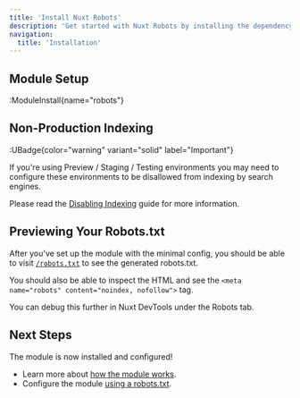 ```yaml
---
title: 'Install Nuxt Robots'
description: 'Get started with Nuxt Robots by installing the dependency to your project.'
navigation:
  title: 'Installation'
---
```


## Module Setup

:ModuleInstall{name="robots"}

## Non-Production Indexing

:UBadge{color="warning" variant="solid" label="Important"}

If you're using Preview / Staging / Testing environments you may need to configure these environments
to be disallowed from indexing by search engines.

Please read the [Disabling Indexing](/docs/robots/guides/disable-indexing) guide for more information.

## Previewing Your Robots.txt

After you've set up the module with the minimal config, you should be able to visit [`/robots.txt`](http://localhost:3000/robots.txt) to see the generated robots.txt.

You should also be able to inspect the HTML and see the `<meta name="robots" content="noindex, nofollow">` tag.

You can debug this further in Nuxt DevTools under the Robots tab.

## Next Steps

The module is now installed and configured!

- Learn more about [how the module works](/docs/robots/getting-started/how-it-works).
- Configure the module [using a robots.txt](/docs/robots/guides/robots-txt).
